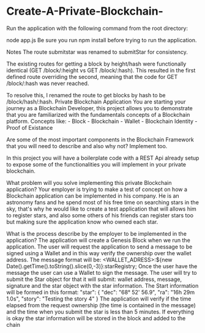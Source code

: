 # Create-A-Private-Blockchain-

Run the application with the following command from the root directory:

node app.js
Be sure you run npm install before trying to run the application.

Notes
The route submitstar was renamed to submitStar for consistency.

The existing routes for getting a block by height/hash were functionally identical (GET /block/:height vs GET /block/:hash). This resulted in the first defined route overriding the second, meaning that the code for GET /block/:hash was never reached.

To resolve this, I renamed the route to get blocks by hash to be /block/hash/:hash.
Private Blockchain Application
You are starting your journey as a Blockchain Developer, this project allows you to demonstrate that you are familiarized with the fundamentals concepts of a Blockchain platform. Concepts like: - Block - Blockchain - Wallet - Blockchain Identity - Proof of Existance

Are some of the most important components in the Blockchain Framework that you will need to describe and also why not? Implement too.

In this project you will have a boilerplate code with a REST Api already setup to expose some of the functionalities you will implement in your private blockchain.

What problem will you solve implementing this private Blockchain application?
Your employer is trying to make a test of concept on how a Blockchain application can be implemented in his company. He is an astronomy fans and he spend most of his free time on searching stars in the sky, that's why he would like to create a test application that will allows him to register stars, and also some others of his friends can register stars too but making sure the application know who owned each star.

What is the process describe by the employer to be implemented in the application?
The application will create a Genesis Block when we run the application.
The user will request the application to send a message to be signed using a Wallet and in this way verify the ownership over the wallet address. The message format will be: <WALLET_ADRESS>:${new Date().getTime().toString().slice(0,-3)}:starRegistry;
Once the user have the message the user can use a Wallet to sign the message.
The user will try to submit the Star object for that it will submit: wallet address, message, signature and the star object with the star information. The Start information will be formed in this format:
    "star": {
        "dec": "68° 52' 56.9",
        "ra": "16h 29m 1.0s",
        "story": "Testing the story 4"
	}
The application will verify if the time elapsed from the request ownership (the time is contained in the message) and the time when you submit the star is less than 5 minutes.
If everything is okay the star information will be stored in the block and added to the chain
